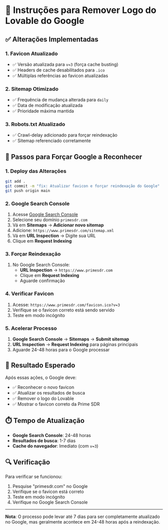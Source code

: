 # 🚀 Instruções para Remover Logo do Lovable do Google

## ✅ Alterações Implementadas

### 1. **Favicon Atualizado**
- ✅ Versão atualizada para `v=3` (força cache busting)
- ✅ Headers de cache desabilitados para `.ico`
- ✅ Múltiplas referências ao favicon atualizadas

### 2. **Sitemap Otimizado**
- ✅ Frequência de mudança alterada para `daily`
- ✅ Data de modificação atualizada
- ✅ Prioridade máxima mantida

### 3. **Robots.txt Atualizado**
- ✅ Crawl-delay adicionado para forçar reindexação
- ✅ Sitemap referenciado corretamente

## 🔧 Passos para Forçar Google a Reconhecer

### 1. **Deploy das Alterações**
```bash
git add .
git commit -m "fix: Atualizar favicon e forçar reindexação do Google"
git push origin main
```

### 2. **Google Search Console**
1. Acesse [Google Search Console](https://search.google.com/search-console)
2. Selecione seu domínio `primesdr.com`
3. Vá em **Sitemaps** → **Adicionar novo sitemap**
4. Adicione: `https://www.primesdr.com/sitemap.xml`
5. Vá em **URL Inspection** → Digite sua URL
6. Clique em **Request Indexing**

### 3. **Forçar Reindexação**
1. No Google Search Console:
   - **URL Inspection** → `https://www.primesdr.com`
   - Clique em **Request Indexing**
   - Aguarde confirmação

### 4. **Verificar Favicon**
1. Acesse: `https://www.primesdr.com/favicon.ico?v=3`
2. Verifique se o favicon correto está sendo servido
3. Teste em modo incógnito

### 5. **Acelerar Processo**
1. **Google Search Console** → **Sitemaps** → **Submit sitemap**
2. **URL Inspection** → **Request Indexing** para páginas principais
3. Aguarde 24-48 horas para o Google processar

## 🎯 Resultado Esperado

Após essas ações, o Google deve:
- ✅ Reconhecer o novo favicon
- ✅ Atualizar os resultados de busca
- ✅ Remover o logo do Lovable
- ✅ Mostrar o favicon correto da Prime SDR

## ⏱️ Tempo de Atualização

- **Google Search Console**: 24-48 horas
- **Resultados de busca**: 1-7 dias
- **Cache do navegador**: Imediato (com `v=3`)

## 🔍 Verificação

Para verificar se funcionou:
1. Pesquise "primesdr.com" no Google
2. Verifique se o favicon está correto
3. Teste em modo incógnito
4. Verifique no Google Search Console

---

**Nota**: O processo pode levar até 7 dias para ser completamente atualizado no Google, mas geralmente acontece em 24-48 horas após a reindexação.
